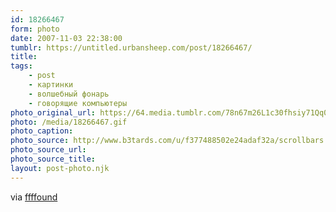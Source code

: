```yaml
---
id: 18266467
form: photo
date: 2007-11-03 22:38:00
tumblr: https://untitled.urbansheep.com/post/18266467/
title:
tags:
    - post
    - картинки
    - волшебный фонарь
    - говорящие компьютеры
photo_original_url: https://64.media.tumblr.com/78n67m26L1c30fhsiy71Qq0d_400.gif
photo: /media/18266467.gif
photo_caption: 
photo_source: http://www.b3tards.com/u/f377488502e24adaf32a/scrollbars.gif
photo_source_url:
photo_source_title:
layout: post-photo.njk
---
```


<p>via <a href="http://ffffound.com/image/cd350fd4fb57a7181a5e9d9f50d3a7c3600c6e04">ffffound</a></p>
